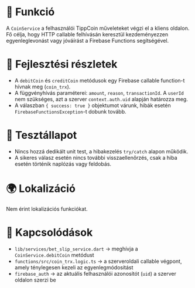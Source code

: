 # 🎯 Funkció

A `CoinService` a felhasználói TippCoin műveleteket végzi el a kliens oldalon. Fő célja, hogy HTTP callable felhívásán keresztül kezdeményezzen egyenleglevonást vagy jóváírást a Firebase Functions segítségével.

# 🧠 Fejlesztési részletek

* A `debitCoin` és `creditCoin` metódusok egy Firebase callable function-t hívnak meg (`coin_trx`).
* A függvényhívás paraméterei: `amount`, `reason`, `transactionId`. A `userId` nem szükséges, azt a szerver `context.auth.uid` alapján határozza meg.
* A válaszban `{ success: true }` objektumot várunk, hibák esetén `FirebaseFunctionsException`-t dobunk tovább.

# 🧪 Tesztállapot

* Nincs hozzá dedikált unit test, a hibakezelés `try/catch` alapon működik.
* A sikeres válasz esetén nincs további visszaellenőrzés, csak a hiba esetén történik naplózás vagy feldobás.

# 🌍 Lokalizáció

Nem érint lokalizációs funkciókat.

# 📎 Kapcsolódások

* `lib/services/bet_slip_service.dart` → meghívja a `CoinService.debitCoin` metódust
* `functions/src/coin_trx.logic.ts` → a szerveroldali callable végpont, amely ténylegesen kezeli az egyenlegmódosítást
* `firebase_auth` → az aktuális felhasználói azonosítót (`uid`) a szerver oldalon szerzi be
